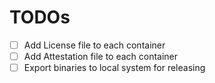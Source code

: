 # TODOs

- [ ] Add License file to each container
- [ ] Add Attestation file to each container
- [ ] Export binaries to local system for releasing
